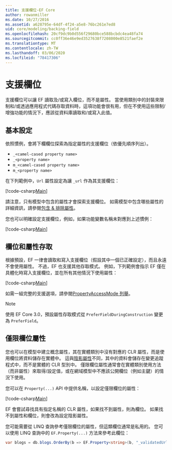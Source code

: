 ```yaml
---
title: 支援欄位-EF Core
author: rowanmiller
ms.date: 10/27/2016
ms.assetid: a628795e-64df-4f24-a5e8-76bc261e7ed8
uid: core/modeling/backing-field
ms.openlocfilehash: 20cf9dc9b0d556f29680bce588bcbdc4ea48fa74
ms.sourcegitcommit: cc0ff36e46e9ed3527638f7208000e8521faef2e
ms.translationtype: MT
ms.contentlocale: zh-TW
ms.lasthandoff: 03/06/2020
ms.locfileid: "78417306"
---
```

# <a name="backing-fields"></a>支援欄位

支援欄位可以讓 EF 讀取及/或寫入欄位，而不是屬性。 當使用類別中的封裝來限制和/或透過應用程式代碼存取資料時，這項功能會很有用，但在不使用這些限制/增強功能的情況下，應該從資料庫讀取和/或寫入此值。

## <a name="basic-configuration"></a>基本設定

依照慣例，會將下欄欄位探索為指定屬性的支援欄位（依優先順序列出）。 

* `_<camel-cased property name>`
* `_<property name>`
* `m_<camel-cased property name>`
* `m_<property name>`

在下列範例中，`Url` 屬性設定為讓 `_url` 作為其支援欄位：

[!code-csharp[Main](../../../samples/core/Modeling/Conventions/BackingField.cs#Sample)]

請注意，只有模型中包含的屬性才會探索支援欄位。 如需模型中包含哪些屬性的詳細資訊，請參閱[包含 & 排除屬性](included-properties.md)。

您也可以明確設定支援欄位，例如，如果功能變數名稱未對應到上述慣例：

[!code-csharp[Main](../../../samples/core/Modeling/FluentAPI/BackingField.cs?name=BackingField&highlight=5)]

## <a name="field-and-property-access"></a>欄位和屬性存取

根據預設，EF 一律會讀取和寫入支援欄位（假設其中一個已正確設定），而且永遠不會使用屬性。 不過，EF 也支援其他存取模式。 例如，下列範例會指示 EF 僅在具體化時寫入支援欄位，並在所有其他情況下使用屬性：

[!code-csharp[Main](../../../samples/core/Modeling/FluentAPI/BackingFieldAccessMode.cs?name=BackingFieldAccessMode&highlight=6)]

如需一組完整的支援選項，請參閱[PropertyAccessMode 列舉](https://docs.microsoft.com/dotnet/api/microsoft.entityframeworkcore.propertyaccessmode)。

> [!NOTE]
> 使用 EF Core 3.0，預設屬性存取模式從 `PreferFieldDuringConstruction` 變更為 `PreferField`。

## <a name="field-only-properties"></a>僅限欄位屬性

您也可以在模型中建立概念屬性，其在實體類別中沒有對應的 CLR 屬性，而是使用欄位將資料儲存在實體中。 這與[陰影屬性](shadow-properties.md)不同，其中的資料會儲存在變更追蹤程式中，而不是實體的 CLR 型別中。 僅限欄位屬性通常會在實體類別使用方法（而非屬性）來取得/設定值，或在網域模型中不應該公開欄位（例如主鍵）的情況下使用。

您可以在 `Property(...)` API 中提供名稱，以設定僅限欄位的屬性：

[!code-csharp[Main](../../../samples/core/Modeling/FluentAPI/BackingFieldNoProperty.cs#Sample)]

EF 會嘗試尋找具有指定名稱的 CLR 屬性，如果找不到屬性，則為欄位。 如果找不到屬性和欄位，則會改為設定陰影屬性。

您可能需要從 LINQ 查詢參考僅限欄位的屬性，但這類欄位通常是私用的。 您可以使用 LINQ 查詢中的 `EF.Property(...)` 方法來參考此欄位：

``` csharp
var blogs = db.blogs.OrderBy(b => EF.Property<string>(b, "_validatedUrl"));
```
